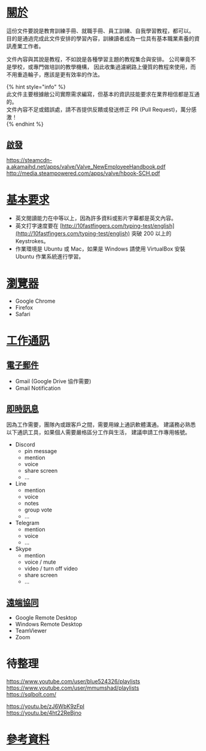 # [ 關於 ](#about)

這份文件要說是教育訓練手冊、就職手冊、員工訓練、自我學習教程，都可以。   
目的是通過完成此文件安排的學習內容，訓練讀者成為一位具有基本職業素養的資訊產業工作者。

文件內容與其說是教程，不如說是各種學習主題的教程集合與安排。
公司畢竟不是學校，或專門做培訓的教學機構，
因此收集過濾網路上優質的教程來使用，而不用重造輪子，應該是更有效率的作法。

{% hint style="info" %}   
此文件主要根據敝公司實際需求編寫，但基本的資訊技能要求在業界相信都是互通的。   
文件內容不足或錯誤處，請不吝提供反饋或發送修正 PR (Pull Request)，萬分感激！   
{% endhint %}   

## [ 啟發 ](#inspiration)

https://steamcdn-a.akamaihd.net/apps/valve/Valve_NewEmployeeHandbook.pdf
http://media.steampowered.com/apps/valve/hbook-SCH.pdf


# [ 基本要求 ](#prerequisites)

* 英文閱讀能力在中等以上，因為許多資料或影片字幕都是英文內容。
* 英文打字速度要在 [http://10fastfingers.com/typing-test/english](http://10fastfingers.com/typing-test/english) 突破 200 以上的 Keystrokes。
* 作業環境是 Ubuntu 或 Mac，如果是 Windows 請使用 VirtualBox 安裝 Ubuntu 作業系統進行學習。

# [ 瀏覽器 ](#browsers)

- Google Chrome
- Firefox
- Safari

# [ 工作通訊 ](#communication)

## [ 電子郵件 ](#email)

* Gmail (Google Drive 協作需要)
* Gmail Notification

## [ 即時訊息 ](#instant-messages)

因為工作需要，團隊內或跟客戶之間，需要用線上通訊軟體溝通。
建議務必熟悉以下通訊工具，如果個人需要嚴格區分工作與生活，
建議申請工作專用帳號。

* Discord
  - pin message
  - mention
  - voice
  - share screen
  - ...
* Line
  - mention
  - voice
  - notes
  - group vote
  - ...
* Telegram
  - mention
  - voice
  - ...
* Skype
  - mention
  - voice / mute
  - video / turn off video
  - share screen
  - ...

## [ 遠端協同 ](#remote-control)

* Google Remote Desktop
* Windows Remote Desktop
* TeamViewer
* Zoom

# 待整理

https://www.youtube.com/user/blue524326/playlists   
https://www.youtube.com/user/mmumshad/playlists   
https://sqlbolt.com/   

https://youtu.be/zJ6WbK9zFpI   
https://youtu.be/4ht22ReBjno   

# [ 參考資料 ](#references)

[1]: https://github.com/adam-p/markdown-here/wiki/Markdown-Cheatsheet
